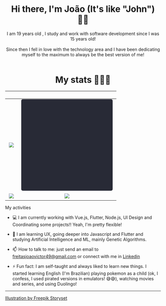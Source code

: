 <h1 style="text-align: center;">
Hi there, I'm João (It's like "John") 🤟🏼
</h1>

<h4 style="text-align: center; font-weight: 400;">
 I am 19 years old , I study and work with software development since I was 15 years old!
<br><br>
 Since then I fell in love with the technology area and I have been dedicating myself to the maximum to always be the best version of me!
<br><br>
</h4>

<h1 style="text-align: center;">
My stats 👨🏻‍💻
</h1>

‎             |  ‎ 
:-------------------------:|:-------------------------:
<img src="https://github-readme-stats.vercel.app/api/wakatime/?username=JoaoVictorF&layout=compact&theme=dracula" style="margin: 0px 5px" height="300px"> |  <img src="https://raw.githubusercontent.com/Joao-VictorF/Joao-VictorF/master/Programming.gif" style="margin: 0px 5px; border-radius: 5px" height="296px">
<img width="100%"  src="https://github-readme-stats.vercel.app/api?username=Joao-VictorF&show_icons=true&theme=dracula&count_private=true&hide=issues" style="margin: 0px 5px"> |  <img height="100%" src="https://github-readme-stats.vercel.app/api/top-langs/?username=Joao-VictorF&layout=compact&theme=dracula" style="margin: 0px 5px" height="175px">

My activities
</h1>

- 💻 I am currently working with Vue.js, Flutter, Node.js, UI Design and Coordinating some projects!! Yeah, I'm pretty flexible!

- 🌱 I am learning UX, going deeper into Javascript and Flutter and studying Artificial Intelligence and ML, mainly Genetic Algorithms.

- 📫 How to talk to me: just send an email to freitasjoaovictor49@gmail.com or connect with me in [Linkedin](https://www.linkedin.com/in/joaovictorfreitas/)

- ⚡ Fun fact: I am self-taught and always liked to learn new things. I started learning English (I'm Brazilian) playing pokemon as a child (ok, I confess, I used pirated versions in emulators! 😅😅), watching movies and series, and using Duolingo!

---



<a href="https://storyset.com/web">Illustration by Freepik Storyset</a>
